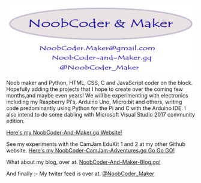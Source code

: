 ![My Logo](/images/small_logo.png)

Noob maker and Python, HTML, CSS, C and JavaScript coder on the block. Hopefully adding the projects that I hope to create over the coming few months,and maybe even years! We will be experimenting with electronics including my Raspberry Pi's, Arduino Uno, Micro:bit and others, writing code predominantly using Python for the Pi and C with the Arduino IDE. I also intend to do some dabling with Microsoft Visual Studio 2017 community edition.

 [Here's my NoobCoder-And-Maker.gq Website!](http://noobcoder-and-maker.gq)

See my experiments with the CamJam EduKit 1 and 2 at my other Github website.
[Here's my NoobCoder-CamJam-Adventures.gq Go Go GO!](http://noobcoder-camjam-adventures.gq)
 
 What about my blog, over at.
[NoobCoder-And-Maker-Blog.gq!](http://noobcoder-and-maker-blog.gq)

And finally :- My twiter feed is over at.
[@NoobCoder_Maker](https://twitter.com/NoobCoder_Maker)
